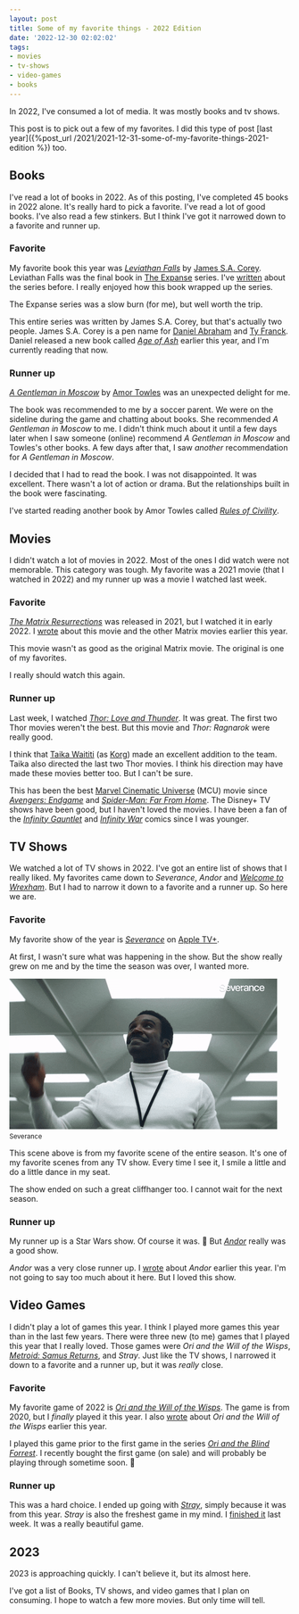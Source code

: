 ```yaml
---
layout: post
title: Some of my favorite things - 2022 Edition
date: '2022-12-30 02:02:02'
tags:
- movies
- tv-shows
- video-games
- books
---
```


In 2022, I've consumed a lot of media. It was mostly books and tv shows.

This post is to pick out a few of my favorites. I did this type of post [last year]({%post_url /2021/2021-12-31-some-of-my-favorite-things-2021-edition %}) too.

## Books

I've read a lot of books in 2022. As of this posting, I've completed 45 books in 2022 alone. It's really hard to pick a favorite. I've read a lot of good books. I've also read a few stinkers. But I think I've got it narrowed down to a favorite and runner up.

### Favorite

My favorite book this year was [_Leviathan Falls_](https://en.wikipedia.org/wiki/Leviathan_Falls) by [James S.A. Corey](https://en.wikipedia.org/wiki/James_S._A._Corey). Leviathan Falls was the final book in [The Expanse](https://en.wikipedia.org/wiki/The_Expanse_(novel_series)) series. I've [written](/2022/04/09/on-finishng-the-expanse/) about the series before. I really enjoyed how this book wrapped up the series.

The Expanse series was a slow burn (for me), but well worth the trip.

This entire series was written by James S.A. Corey, but that's actually two people. James S.A. Corey is a pen name for [Daniel Abraham](https://en.wikipedia.org/wiki/Daniel_Abraham_(author)) and [Ty Franck](https://en.wikipedia.org/wiki/Ty_Franck). Daniel released a new book called _[Age of Ash](https://www.goodreads.com/book/show/58340712)_ earlier this year, and I'm currently reading that now.

### Runner up

_[A Gentleman in Moscow](https://en.wikipedia.org/wiki/A_Gentleman_in_Moscow)_ by [Amor Towles](https://en.wikipedia.org/wiki/Amor_Towles) was an unexpected delight for me.

The book was recommended to me by a soccer parent. We were on the sideline during the game and chatting about books. She recommended _A Gentleman in Moscow_ to me. I didn't think much about it until a few days later when I saw someone (online) recommend _A Gentleman in Moscow_ and Towles's other books. A few days after that, I saw _another_ recommendation for _A Gentleman in Moscow_.

I decided that I had to read the book. I was not disappointed. It was excellent. There wasn't a lot of action or drama. But the relationships built in the book were fascinating.

I've started reading another book by Amor Towles called _[Rules of Civility](https://www.amortowles.com/rules-of-civility-about-the-book/)_.

## Movies

I didn't watch a lot of movies in 2022. Most of the ones I did watch were not memorable. This category was tough. My favorite was a 2021 movie (that I watched in 2022) and my runner up was a movie I watched last week.

### Favorite

_[The Matrix Resurrections](https://en.wikipedia.org/wiki/The_Matrix_Resurrections)_ was released in 2021, but I watched it in early 2022. I [wrote](/2022/01/14/the-matrix-movies/) about this movie and the other Matrix movies earlier this year.

This movie wasn't as good as the original Matrix movie. The original is one of my favorites.

I really should watch this again.

### Runner up

Last week, I watched _[Thor: Love and Thunder](https://en.wikipedia.org/wiki/Thor:_Love_and_Thunder)_. It was great. The first two Thor movies weren't the best. But this movie and _Thor: Ragnarok_ were really good.

I think that [Taika Waititi](https://en.wikipedia.org/wiki/Taika_Waititi) (as [Korg](https://en.wikipedia.org/wiki/Korg_(character))) made an excellent addition to the team. Taika also directed the last two Thor movies. I think his direction may have made these movies better too. But I can't be sure.

This has been the best [Marvel Cinematic Universe](https://en.wikipedia.org/wiki/Marvel_Cinematic_Universe) (MCU) movie since _[Avengers: Endgame](https://en.wikipedia.org/wiki/Avengers:_Endgame)_ and _[Spider-Man: Far From Home](https://en.wikipedia.org/wiki/Spider-Man:_Far_From_Home)_. The Disney+ TV shows have been good, but I haven't loved the movies. I have been a fan of the _[Infinity Gauntlet](https://en.wikipedia.org/wiki/The_Infinity_Gauntlet)_ and _[Infinity War](https://en.wikipedia.org/wiki/The_Infinity_War)_ comics since I was younger.

## TV Shows

We watched a lot of TV shows in 2022. I've got an entire list of shows that I really liked. My favorites came down to _Severance_, _Andor_ and [_Welcome to Wrexham_](https://en.wikipedia.org/wiki/Welcome_to_Wrexham). But I had to narrow it down to a favorite and a runner up. So here we are.

### Favorite

My favorite show of the year is _[Severance](https://en.wikipedia.org/wiki/Severance_(TV_series))_ on [Apple TV+](https://www.apple.com/apple-tv-plus/).

At first, I wasn't sure what was happening in the show. But the show really grew on me and by the time the season was over, I wanted more.

<div class="py-3">
	<div class="card shadow-sm">
		<img class="img-fluid" src="/public/images/2022/some-of-my-favorite-things-2022-edition/severance.gif">
		<div class="card-body mx-auto">
			<small>Severance</small>
		</div>
	</div>
</div>

This scene above is from my favorite scene of the entire season. It's one of my favorite scenes from any TV show. Every time I see it, I smile a little and do a little dance in my seat.

The show ended on such a great cliffhanger too. I cannot wait for the next season.

### Runner up

My runner up is a Star Wars show. Of course it was. 🙂 But [_Andor_](https://en.wikipedia.org/wiki/Andor_(TV_series)) really was a good show.

_Andor_ was a very close runner up. I [wrote](/2022/11/30/star-wars-andor/) about _Andor_ earlier this year. I'm not going to say too much about it here. But I loved this show.

## Video Games

I didn't play a lot of games this year. I think I played more games this year than in the last few years. There were three new (to me) games that I played this year that I really loved. Those games were _Ori and the Will of the Wisps_, _[Metroid: Samus Returns](https://en.wikipedia.org/wiki/Metroid%3A_Samus_Returns)_, and _Stray_. Just like the TV shows, I narrowed it down to a favorite and a runner up, but it was _really_ close.

### Favorite

My favorite game of 2022 is _[Ori and the Will of the Wisps](https://en.wikipedia.org/wiki/Ori_and_the_Will_of_the_Wisps)_. The game is from 2020, but I _finally_ played it this year. I also [wrote](/2022/10/10/ori-and-the-will-of-the-wisps/) about _Ori and the Will of the Wisps_ earlier this year.

I played this game prior to the first game in the series [_Ori and the Blind Forrest_](https://www.orithegame.com/blind-forest/). I recently bought the first game (on sale) and will probably be playing through sometime soon. 🤞

### Runner up

This was a hard choice. I ended up going with _[Stray](https://en.wikipedia.org/wiki/Stray_(video_game))_, simply because it was from this year. _Stray_ is also the freshest game in my mind. I [finished it](/2022/12/22/stray/) last week. It was a really beautiful game.

## 2023

2023 is approaching quickly. I can't believe it, but its almost here.

I've got a list of Books, TV shows, and video games that I plan on consuming. I hope to watch a few more movies. But only time will tell.

